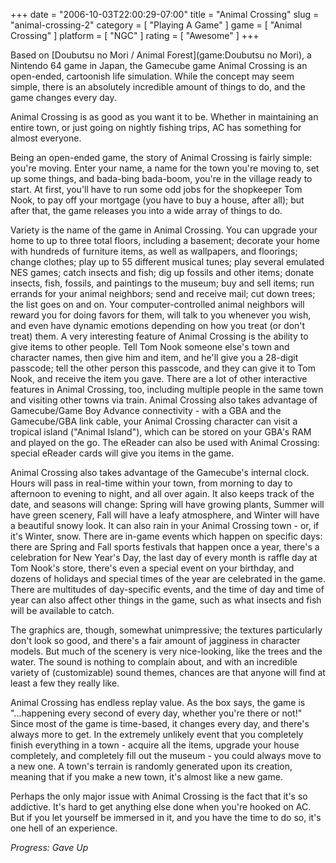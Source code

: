 +++
date = "2006-10-03T22:00:29-07:00"
title = "Animal Crossing"
slug = "animal-crossing-2"
category = [ "Playing A Game" ]
game = [ "Animal Crossing" ]
platform = [ "NGC" ]
rating = [ "Awesome" ]
+++

Based on [Doubutsu no Mori / Animal Forest](game:Doubutsu no Mori), a Nintendo 64 game in Japan, the Gamecube game Animal Crossing is an open-ended, cartoonish life simulation. While the concept may seem simple, there is an absolutely incredible amount of things to do, and the game changes every day.

Animal Crossing is as good as you want it to be. Whether in maintaining an entire town, or just going on nightly fishing trips, AC has something for almost everyone.

Being an open-ended game, the story of Animal Crossing is fairly simple: you're moving. Enter your name, a name for the town you're moving to, set up some things, and bada-bing bada-boom, you're in the village ready to start. At first, you'll have to run some odd jobs for the shopkeeper Tom Nook, to pay off your mortgage (you have to buy a house, after all); but after that, the game releases you into a wide array of things to do.

Variety is the name of the game in Animal Crossing. You can upgrade your home to up to three total floors, including a basement; decorate your home with hundreds of furniture items, as well as wallpapers, and floorings; change clothes; play up to 55 different musical tunes; play several emulated NES games; catch insects and fish; dig up fossils and other items; donate insects, fish, fossils, and paintings to the museum; buy and sell items; run errands for your animal neighbors; send and receive mail; cut down trees; the list goes on and on. Your computer-controlled animal neighbors will reward you for doing favors for them, will talk to you whenever you wish, and even have dynamic emotions depending on how you treat (or don't treat) them. A very interesting feature of Animal Crossing is the ability to give items to other people. Tell Tom Nook someone else's town and character names, then give him and item, and he'll give you a 28-digit passcode; tell the other person this passcode, and they can give it to Tom Nook, and receive the item you gave. There are a lot of other interactive features in Animal Crossing, too, including multiple people in the same town and visiting other towns via train. Animal Crossing also takes advantage of Gamecube/Game Boy Advance connectivity - with a GBA and the Gamecube/GBA link cable, your Animal Crossing character can visit a tropical island ("Animal Island"), which can be stored on your GBA's RAM and played on the go. The eReader can also be used with Animal Crossing: special eReader cards will give you items in the game.

Animal Crossing also takes advantage of the Gamecube's internal clock. Hours will pass in real-time within your town, from morning to day to afternoon to evening to night, and all over again. It also keeps track of the date, and seasons will change: Spring will have growing plants, Summer will have green scenery, Fall will have a leafy atmosphere, and Winter will have a beautiful snowy look. It can also rain in your Animal Crossing town - or, if it's Winter, snow. There are in-game events which happen on specific days: there are Spring and Fall sports festivals that happen once a year, there's a celebration for New Year's Day, the last day of every month is raffle day at Tom Nook's store, there's even a special event on your birthday, and dozens of holidays and special times of the year are celebrated in the game. There are multitudes of day-specific events, and the time of day and time of year can also affect other things in the game, such as what insects and fish will be available to catch.

The graphics are, though, somewhat unimpressive; the textures particularly don't look so good, and there's a fair amount of jagginess in character models. But much of the scenery is very nice-looking, like the trees and the water. The sound is nothing to complain about, and with an incredible variety of (customizable) sound themes, chances are that anyone will find at least a few they really like.

Animal Crossing has endless replay value. As the box says, the game is "...happening every second of every day, whether you're there or not!" Since most of the game is time-based, it changes every day, and there's always more to get. In the extremely unlikely event that you completely finish everything in a town - acquire all the items, upgrade your house completely, and completely fill out the museum - you could always move to a new one. A town's terrain is randomly generated upon its creation, meaning that if you make a new town, it's almost like a new game.

Perhaps the only major issue with Animal Crossing is the fact that it's so addictive. It's hard to get anything else done when you're hooked on AC. But if you let yourself be immersed in it, and you have the time to do so, it's one hell of an experience.

<i>Progress: Gave Up</i>